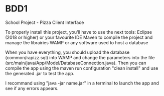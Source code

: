 # BDD1
School Project - Pizza Client Interface

To properly install this project, you'll have to use the next tools:
Eclipse (2018 or higher) or your favourite IDE
Maven to compile the project and manage the librairies
WAMP or any software used to host a database
  
When you have everything, you should upload the database (common/rapizz.sql) into WAMP and change the parameters into the file (src/main/java/App/Model/DatabaseConnection.java).
Then you can compile the app using the maven run configuration "clean install" and use the generated .jar to test the app. 

I recommand using "java -jar name.jar" in a terminal to launch the app and see if any errors appears.
